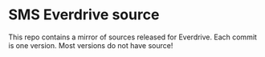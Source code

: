 SMS Everdrive source
====================

This repo contains a mirror of sources released for Everdrive. Each commit is one version. Most versions do not have source!